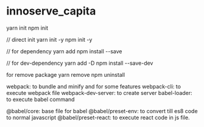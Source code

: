 # innoserve_capita

yarn init
npm init

// direct init
yarn init -y
npm init -y

// for dependency
yarn add <package-name>
npm install --save <package-name>

// for dev-dependency
yarn add -D <package-name>
npm install --save-dev <package-name>

for remove package
yarn remove <package-name>
npm uninstall <package-name>

webpack: to bundle and minify and for some features
webpack-cli: to execute webpack file
webpack-dev-server: to create server
babel-loader: to execute babel command

@babel/core: base file for babel
@babel/preset-env: to convert till es8 code to normal javascript
@babel/preset-react: to execute react code in js file.
